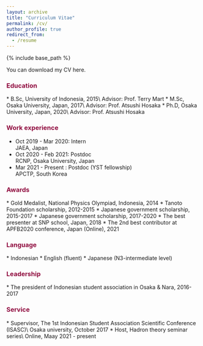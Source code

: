 ```yaml
---
layout: archive
title: "Curriculum Vitae"
permalink: /cv/
author_profile: true
redirect_from:
  - /resume
---
```


{% include base_path %}

You can download my CV here.


<h3 style="color:#900C3F"> Education </h3>
* B.Sc, University of Indonesia, 2015\
  Advisor: Prof. Terry Mart
* M.Sc, Osaka University, Japan, 2017\
  Advisor: Prof. Atsushi Hosaka
* Ph.D, Osaka University, Japan, 2020\
  Advisor: Prof. Atsushi Hosaka

<h3 style="color:#900C3F"> Work experience </h3>

* Oct 2019 - Mar 2020: Intern\
  JAEA, Japan
* Oct 2020 - Feb 2021: Postdoc\
  RCNP, Osaka University, Japan
* Mar 2021 - Present : Postdoc (YST fellowship)\
  APCTP, South Korea

<h3 style="color:#900C3F"> Awards </h3>
* Gold Medalist, National Physics Olympiad, Indonesia, 2014
* Tanoto Foundation scholarship, 2012-2015
* Japanese government scholarship, 2015-2017
* Japanese government scholarship, 2017-2020
* The best presenter at SNP school, Japan, 2018
* The 2nd best contributor at APFB2020 conference, Japan (Online), 2021

<h3 style="color:#900C3F"> Language </h3>
* Indonesian
* English (fluent)
* Japanese (N3-intermediate level) 

<h3 style="color:#900C3F"> Leadership </h3>
* The president of Indonesian student association in Osaka & Nara, 2016-2017

<h3 style="color:#900C3F"> Service </h3>
* Supervisor, The 1st Indonesian Student Association Scientific Conference (ISASC)\
  Osaka university, October 2017
* Host, Hadron theory seminar series\
  Online, Maay 2021 - present
